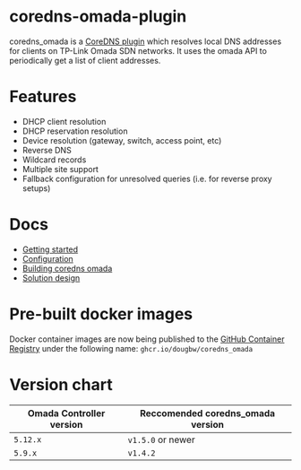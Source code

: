 # coredns-omada-plugin

coredns_omada is a [CoreDNS plugin](https://coredns.io/manual/plugins/) which resolves local DNS addresses for clients on TP-Link Omada SDN networks. It uses the omada API to periodically get a list of client addresses.

# Features
- DHCP client resolution
- DHCP reservation resolution
- Device resolution (gateway, switch, access point, etc)
- Reverse DNS
- Wildcard records
- Multiple site support
- Fallback configuration for unresolved queries (i.e. for reverse proxy setups)

# Docs

* [Getting started](docs/getting-started.md)
* [Configuration](docs/configuration.md)
* [Building coredns omada](docs/build.md)
* [Solution design](docs/solution-design.md)

# Pre-built docker images

Docker container images are now being published to the [GitHub Container Registry](https://github.com/dougbw/coredns_omada/pkgs/container/coredns_omada) under the following name:
 `ghcr.io/dougbw/coredns_omada`

# Version chart

| Omada Controller version  | Reccomended coredns_omada version |
| --------                  | -------               |
| `5.12.x`                  | `v1.5.0` or newer     |
| `5.9.x`                   | `v1.4.2`              |
